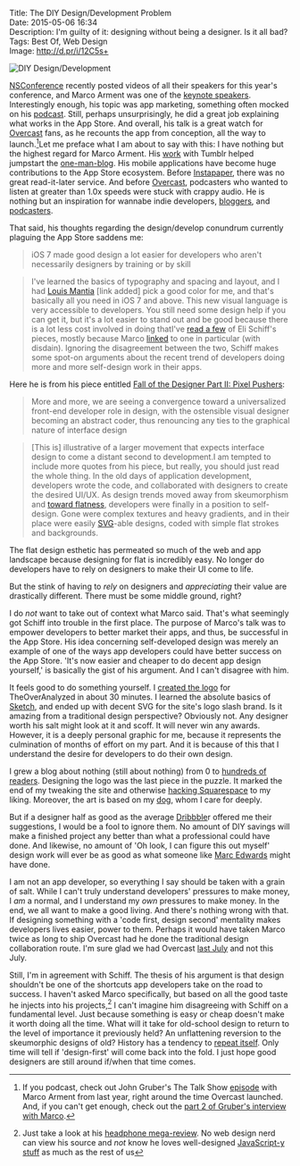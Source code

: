 Title: The DIY Design/Development Problem  
Date: 2015-05-06 16:34  
Description: I'm guilty of it: designing without being a designer. Is it all bad?  
Tags: Best Of, Web Design  
Image: http://d.pr/i/12C5s+  

![DIY Design/Development][1]

[NSConference][2] recently posted videos of all their speakers for this year's conference, and Marco Arment was one of the [keynote speakers][3]. Interestingly enough, his topic was app marketing, something often mocked on his [podcast][4]. Still, perhaps unsurprisingly, he did a great job explaining what works in the App Store. And overall, his talk is a great watch for [Overcast][5] fans, as he recounts the app from conception, all the way to launch.[^1]Let me preface what I am about to say with this: I have nothing but the highest regard for Marco Arment. His [work][6] with Tumblr helped jumpstart the [one-man-blog][7]. His mobile applications have become huge contributions to the App Store ecosystem. Before [Instapaper][8], there was no great read-it-later service. And before [Overcast][9], podcasters who wanted to listen at greater than 1.0x speeds were stuck with crappy audio. He is nothing but an inspiration for wannabe indie developers, [bloggers][10], and [podcasters][11]. 

That said, his thoughts regarding the design/develop conundrum currently plaguing the App Store saddens me:

> iOS 7 made good design a lot easier for developers who aren't necessarily designers by training or by skill

> I've learned the basics of typography and spacing and layout, and I had [Louis Mantia][12] [link added] pick a good color for me, and that's basically all you need in iOS 7 and above. This new visual language is very accessible to developers. You still need some design help if you can get it, but it's a lot easier to stand out and be good because there is a lot less cost involved in doing thatI've [read a few][13] of Eli Schiff's pieces, mostly because Marco [linked][14] to one in particular (with disdain). Ignoring the disagreement between the two, Schiff makes some spot-on arguments about the recent trend of developers doing more and more self-design work in their apps.

Here he is from his piece entitled [Fall of the Designer Part II: Pixel Pushers][15]:

> More and more, we are seeing a convergence toward a universalized front-end developer role in design, with the ostensible visual designer becoming an abstract coder, thus renouncing any ties to the graphical nature of interface design

> [This is] illustrative of a larger movement that expects interface design to come a distant second to development.I am tempted to include more quotes from his piece, but really, you should just read the whole thing. In the old days of application development, developers wrote the code, and collaborated with designers to create the desired UI/UX. As design trends moved away from skeumorphism and [toward flatness][16], developers were finally in a position to self-design. Gone were complex textures and heavy gradients, and in their place were easily [SVG][17]-able designs, coded with simple flat strokes and backgrounds.

The flat design esthetic has permeated so much of the web and app landscape because designing for flat is incredibly easy. No longer do developers have to rely on designers to make their UI come to life.

But the stink of having to *rely* on designers and *appreciating* their value are drastically different. There must be some middle ground, right?

I do *not* want to take out of context what Marco said. That's what seemingly got Schiff into trouble in the first place. The purpose of Marco's talk was to empower developers to better market their apps, and thus, be successful in the App Store. His idea concerning self-developed design was merely an example of one of the ways app developers could have better success on the App Store. 'It's now easier and cheaper to do decent app design yourself,' is basically the gist of his argument. And I can't disagree with him. 

It feels good to do something yourself. I [created the logo][18] for TheOverAnalyzed in about 30 minutes. I learned the absolute basics of [Sketch][19], and ended up with decent SVG for the site's logo slash brand. Is it amazing from a traditional design perspective? Obviously not. Any designer worth his salt might look at it and scoff. It will never win any awards. However, it is a deeply personal graphic for me, because it represents the culmination of months of effort on my part. And it is because of this that I understand the desire for developers to do their own design. 

I grew a blog about nothing  (still about nothing) from 0 to [hundreds of readers][20]. Designing the logo was the last piece in the puzzle. It marked the end of my tweaking the site and otherwise [hacking Squarespace][21] to my liking. Moreover, the art is based on my [dog][22], whom I care for deeply. 

But if a designer half as good as the average [Dribbble][23]r offered me their suggestions, I would be a fool to ignore them. No amount of DIY savings will make a finished project any better than what a professional could have done. And likewise, no amount of 'Oh look, I can figure this out myself' design work will ever be as good as what someone like [Marc Edwards][24] might have done.

I am not an app developer, so everything I say should be taken with a grain of salt. While I can't truly understand developers' pressures to make money, I *am* a normal, and I understand my *own* pressures to make money. In the end, we all want to make a good living. And there's nothing wrong with that. If designing something with a 'code first, design second' mentality makes developers lives easier, power to them. Perhaps it would have taken Marco twice as long to ship Overcast had he done the traditional design collaboration route. I'm sure glad we had Overcast [last July][25] and not this July. 

Still, I'm in agreement with Schiff. The thesis of his argument is that design shouldn't be one of the shortcuts app developers take on the road to success. I haven't asked Marco specifically, but based on all the good taste he injects into his projects,[^2] I can't imagine him disagreeing with Schiff on a fundamental level. Just because something is easy or cheap doesn't make it worth doing all the time. What will it take for old-school design to return to the level of importance it previously held? An unflattening reversion to the skeumorphic designs of old? History has a tendency to [repeat itself][26]. Only time will tell if 'design-first' will come back into the fold. I just hope good designers are still around if/when that time comes.

[^1]: If you podcast, check out John Gruber's The Talk Show [episode][a] with Marco Arment from last year, right around the time Overcast launched. And, if you can't get enough, check out the [part 2 of Gruber's interview with Marco][b].
[^2]: Just take a look at his [headphone mega-review][c]. No web design nerd can view his source and *not* know he loves well-designed [JavaScript-y stuff][d] as much as the rest of us

[a]: https://overcast.fm/+BtuxswjuQ "The Talk Show, episode 88: ‘Cat Pictures’, With Marco Arment (Side 1)"
[b]: https://overcast.fm/+BtuxpJ6IA "The Talk Show, episode 89: ‘Cat Pictures’, With Marco Arment (Side 2)"
[c]: http://www.marco.org/headphones-closed-portable "Marco's big headphones review"
[d]: https://twitter.com/marcoarment/status/574591922372808704 "Marco responding to my comment about his crazy headphone review page"

[1]: http://d.pr/i/Kc3o+ "DIY Design/Development"
[2]: http://nsconference.com/ "NSConference"
[3]: https://vimeo.com/124349705 "NSConference: iOS App Marketing For Small Developers - Marco Arment"
[4]: http://atp.fm "The Accidental Tech Podcast"
[5]: http://overcast.fm "Overcast's webapp"
[6]: https://en.wikipedia.org/wiki/Tumblr#History "Wikipedia: History of tumblr"
[7]: https://duckduckgo.com/?q=one+man+blog "'One man blog'"
[8]: https://itunes.apple.com/us/app/instapaper/id288545208?at=1l3vx9s "Instapaper on the App Store"
[9]: https://itunes.apple.com/us/app/overcast-podcast-player/id888422857?at=1l3vx9s "Overcast on the App Store"
[10]: http://marco.org "Marco Arment's personal blog, Marco.org"
[11]: http://atp.fm "The Accidental Tech Podcast"
[12]: http://louie.land/ "Louie Mantia's website"
[13]: /2015/4/8/fall-of-the-designer-part-i-fashionable-nonsense "My post sharing Eli Schiff's series 'Fall of The Designer'"
[14]: http://www.marco.org/2015/03/25/censoring-myself-for-apple "Marco scoffing at the idea of censoring himself for Apple"
[15]: http://www.elischiff.com/blog/2015/4/14/fall-of-the-designer-part-ii-pixel-pushers "'Fall of The Designer Part II: Pixel Pushers'"
[16]: http://daringfireball.net/2013/01/the_trend_against_skeuomorphism "John Gruber on the design trend away from skeuomorphism"
[17]: https://en.wikipedia.org/wiki/SVG "Wikipedia: SVG"
[18]: /2015/2/5/designing-theoveranalyzed#thelogo "My post about designing TheOverAnalyzed 2.0"
[19]: https://itunes.apple.com/us/app/sketch-3/id852320343?at=1l3vx9s "Sketch on the Mac App Store"
[20]: /2015/2/6/one-year-later "Retrospective post after TheOverAnalyzed turned 1"
[21]: /tags/Squarespace "Posts tagged 'Squarespace'"
[22]: https://twitter.com/smokeythedingo "My beloved dog, Smokey, on Twitter"
[23]: https://dribbble.com/ "Dribbble"
[24]: http://www.imore.com/marc-edwards-app-design-workflow "Marc Edwards on designing apps"
[25]: http://www.marco.org/2014/07/16/overcast "Marco releasing Overcast"
[26]: http://elitedaily.com/life/tbt-five-90s-fashion-trends-that-are-totally-back-in-style/ "90's fashion trends back in style"